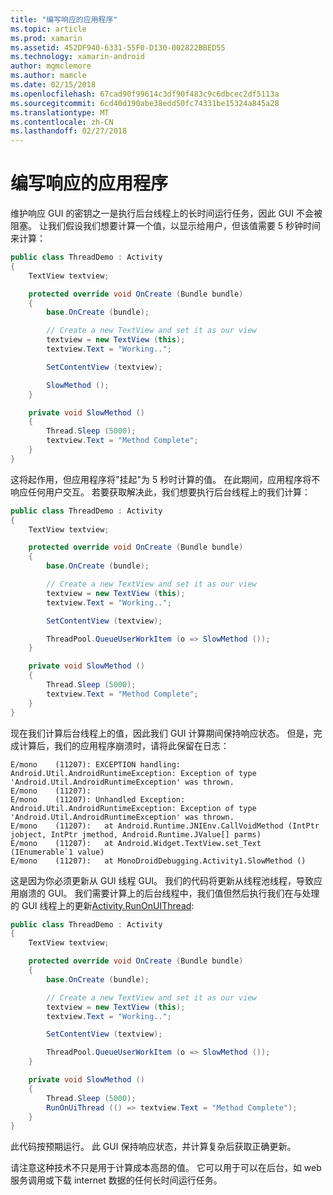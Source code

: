 ```yaml
---
title: "编写响应的应用程序"
ms.topic: article
ms.prod: xamarin
ms.assetid: 452DF940-6331-55F0-D130-002822BBED55
ms.technology: xamarin-android
author: mgmclemore
ms.author: mamcle
ms.date: 02/15/2018
ms.openlocfilehash: 67cad90f99614c3df90f483c9c6dbcec2df5113a
ms.sourcegitcommit: 6cd40d190abe38edd50fc74331be15324a845a28
ms.translationtype: MT
ms.contentlocale: zh-CN
ms.lasthandoff: 02/27/2018
---
```

# <a name="writing-responsive-applications"></a>编写响应的应用程序

维护响应 GUI 的密钥之一是执行后台线程上的长时间运行任务，因此 GUI 不会被阻塞。 让我们假设我们想要计算一个值，以显示给用户，但该值需要 5 秒钟时间来计算：

```csharp
public class ThreadDemo : Activity
{
    TextView textview;

    protected override void OnCreate (Bundle bundle)
    {
        base.OnCreate (bundle);

        // Create a new TextView and set it as our view
        textview = new TextView (this);
        textview.Text = "Working..";

        SetContentView (textview);

        SlowMethod ();
    }

    private void SlowMethod ()
    {
        Thread.Sleep (5000);
        textview.Text = "Method Complete";
    }
}
```

这将起作用，但应用程序将"挂起"为 5 秒时计算的值。 在此期间，应用程序将不响应任何用户交互。 若要获取解决此，我们想要执行后台线程上的我们计算：

```csharp
public class ThreadDemo : Activity
{
    TextView textview;

    protected override void OnCreate (Bundle bundle)
    {
        base.OnCreate (bundle);

        // Create a new TextView and set it as our view
        textview = new TextView (this);
        textview.Text = "Working..";

        SetContentView (textview);

        ThreadPool.QueueUserWorkItem (o => SlowMethod ());
    }

    private void SlowMethod ()
    {
        Thread.Sleep (5000);
        textview.Text = "Method Complete";
    }
}
```

现在我们计算后台线程上的值，因此我们 GUI 计算期间保持响应状态。 但是，完成计算后，我们的应用程序崩溃时，请将此保留在日志：

```shell
E/mono    (11207): EXCEPTION handling: Android.Util.AndroidRuntimeException: Exception of type 'Android.Util.AndroidRuntimeException' was thrown.
E/mono    (11207):
E/mono    (11207): Unhandled Exception: Android.Util.AndroidRuntimeException: Exception of type 'Android.Util.AndroidRuntimeException' was thrown.
E/mono    (11207):   at Android.Runtime.JNIEnv.CallVoidMethod (IntPtr jobject, IntPtr jmethod, Android.Runtime.JValue[] parms)
E/mono    (11207):   at Android.Widget.TextView.set_Text (IEnumerable`1 value)
E/mono    (11207):   at MonoDroidDebugging.Activity1.SlowMethod ()
```

这是因为你必须更新从 GUI 线程 GUI。 我们的代码将更新从线程池线程，导致应用崩溃的 GUI。 我们需要计算上的后台线程中，我们值但然后执行我们在与处理的 GUI 线程上的更新[Activity.RunOnUIThread](https://developer.xamarin.com/api/member/Android.App.Activity.RunOnUiThread/(System.Action)):

```csharp
public class ThreadDemo : Activity
{
    TextView textview;

    protected override void OnCreate (Bundle bundle)
    {
        base.OnCreate (bundle);

        // Create a new TextView and set it as our view
        textview = new TextView (this);
        textview.Text = "Working..";

        SetContentView (textview);

        ThreadPool.QueueUserWorkItem (o => SlowMethod ());
    }

    private void SlowMethod ()
    {
        Thread.Sleep (5000);
        RunOnUiThread (() => textview.Text = "Method Complete");
    }
}
```

此代码按预期运行。 此 GUI 保持响应状态，并计算复杂后获取正确更新。

请注意这种技术不只是用于计算成本高昂的值。 它可以用于可以在后台，如 web 服务调用或下载 internet 数据的任何长时间运行任务。
